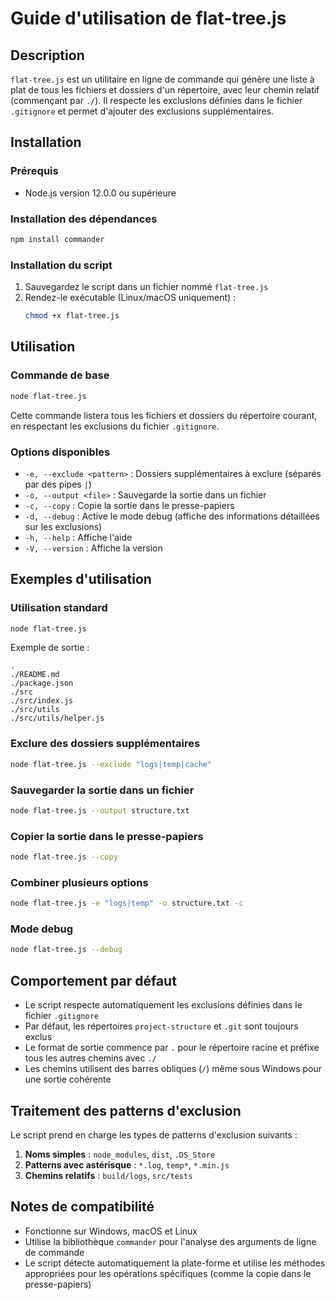 # Guide d'utilisation de flat-tree.js

## Description

`flat-tree.js` est un utilitaire en ligne de commande qui génère une liste à plat de tous les fichiers et dossiers d'un répertoire, avec leur chemin relatif (commençant par `./`). Il respecte les exclusions définies dans le fichier `.gitignore` et permet d'ajouter des exclusions supplémentaires.

## Installation

### Prérequis

- Node.js version 12.0.0 ou supérieure

### Installation des dépendances

```bash
npm install commander
```

### Installation du script

1. Sauvegardez le script dans un fichier nommé `flat-tree.js`
2. Rendez-le exécutable (Linux/macOS uniquement) :
   ```bash
   chmod +x flat-tree.js
   ```

## Utilisation

### Commande de base

```bash
node flat-tree.js
```

Cette commande listera tous les fichiers et dossiers du répertoire courant, en respectant les exclusions du fichier `.gitignore`.

### Options disponibles

- `-e, --exclude <pattern>` : Dossiers supplémentaires à exclure (séparés par des pipes `|`)
- `-o, --output <file>` : Sauvegarde la sortie dans un fichier
- `-c, --copy` : Copie la sortie dans le presse-papiers
- `-d, --debug` : Active le mode debug (affiche des informations détaillées sur les exclusions)
- `-h, --help` : Affiche l'aide
- `-V, --version` : Affiche la version

## Exemples d'utilisation

### Utilisation standard

```bash
node flat-tree.js
```

Exemple de sortie :
```
.
./README.md
./package.json
./src
./src/index.js
./src/utils
./src/utils/helper.js
```

### Exclure des dossiers supplémentaires

```bash
node flat-tree.js --exclude "logs|temp|cache"
```

### Sauvegarder la sortie dans un fichier

```bash
node flat-tree.js --output structure.txt
```

### Copier la sortie dans le presse-papiers

```bash
node flat-tree.js --copy
```

### Combiner plusieurs options

```bash
node flat-tree.js -e "logs|temp" -o structure.txt -c
```

### Mode debug

```bash
node flat-tree.js --debug
```

## Comportement par défaut

- Le script respecte automatiquement les exclusions définies dans le fichier `.gitignore`
- Par défaut, les répertoires `project-structure` et `.git` sont toujours exclus
- Le format de sortie commence par `.` pour le répertoire racine et préfixe tous les autres chemins avec `./`
- Les chemins utilisent des barres obliques (`/`) même sous Windows pour une sortie cohérente

## Traitement des patterns d'exclusion

Le script prend en charge les types de patterns d'exclusion suivants :

1. **Noms simples** : `node_modules`, `dist`, `.DS_Store`
2. **Patterns avec astérisque** : `*.log`, `temp*`, `*.min.js`
3. **Chemins relatifs** : `build/logs`, `src/tests`

## Notes de compatibilité

- Fonctionne sur Windows, macOS et Linux
- Utilise la bibliothèque `commander` pour l'analyse des arguments de ligne de commande
- Le script détecte automatiquement la plate-forme et utilise les méthodes appropriées pour les opérations spécifiques (comme la copie dans le presse-papiers)